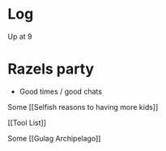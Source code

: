 
# Log


Up at 9 

# Razels party
- Good times / good chats

Some [[Selfish reasons to having more kids]]

[[Tool List]]

Some [[Gulag Archipelago]]

